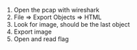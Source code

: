 1. Open the pcap with wireshark
2. File => Export Objects => HTML
3. Look for image, should be the last object
4. Export image
5. Open and read flag
